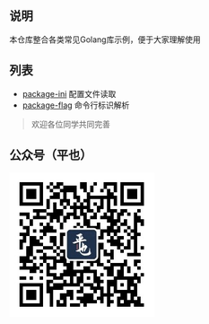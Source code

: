 ## 说明
本仓库整合各类常见Golang库示例，便于大家理解使用

## 列表
- [package-ini](package-ini) 配置文件读取
- [package-flag](package-flag) 命令行标识解析

> 欢迎各位同学共同完善

## 公众号（平也）
![image](qrcode.jpg)